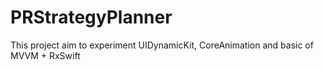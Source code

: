 # PRStrategyPlanner
This project aim to experiment UIDynamicKit, CoreAnimation and basic of MVVM + RxSwift
